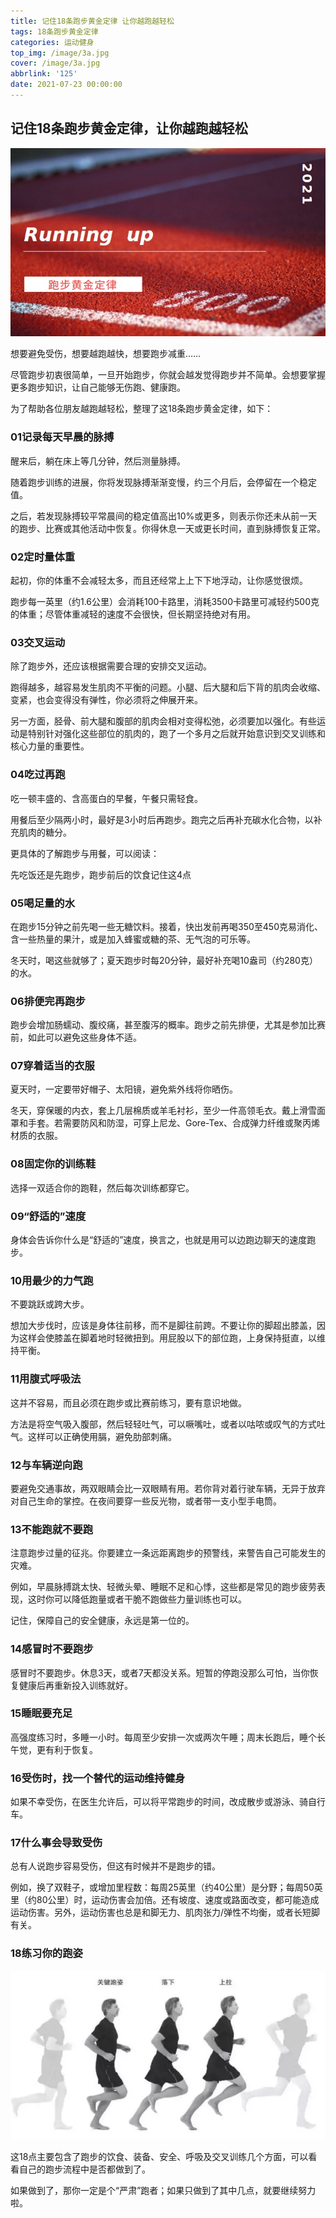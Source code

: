 ```yaml
---
title: 记住18条跑步黄金定律 让你越跑越轻松
tags: 18条跑步黄金定律
categories: 运动健身
top_img: /image/3a.jpg
cover: /image/3a.jpg
abbrlink: '125'
date: 2021-07-23 00:00:00
---
```


## 记住18条跑步黄金定律，让你越跑越轻松
![](/image/3b.jpg)


想要避免受伤，想要越跑越快，想要跑步减重……

尽管跑步初衷很简单，一旦开始跑步，你就会越发觉得跑步并不简单。会想要掌握更多跑步知识，让自己能够无伤跑、健康跑。

为了帮助各位朋友越跑越轻松，整理了这18条跑步黄金定律，如下：

### 01记录每天早晨的脉搏 

醒来后，躺在床上等几分钟，然后测量脉搏。

随着跑步训练的进展，你将发现脉搏渐渐变慢，约三个月后，会停留在一个稳定值。

之后，若发现脉搏较平常晨间的稳定值高出10%或更多，则表示你还未从前一天的跑步、比赛或其他活动中恢复。你得休息一天或更长时间，直到脉搏恢复正常。


### 02定时量体重

起初，你的体重不会减轻太多，而且还经常上上下下地浮动，让你感觉很烦。

跑步每一英里（约1.6公里）会消耗100卡路里，消耗3500卡路里可减轻约500克的体重；尽管体重减轻的速度不会很快，但长期坚持绝对有用。


### 03交叉运动

除了跑步外，还应该根据需要合理的安排交叉运动。

跑得越多，越容易发生肌肉不平衡的问题。小腿、后大腿和后下背的肌肉会收缩、变紧，也会变得没有弹性，你必须将之伸展开来。

另一方面，胫骨、前大腿和腹部的肌肉会相对变得松弛，必须要加以强化。有些运动是特别针对强化这些部位的肌肉的，跑了一个多月之后就开始意识到交叉训练和核心力量的重要性。


### 04吃过再跑

吃一顿丰盛的、含高蛋白的早餐，午餐只需轻食。

用餐后至少隔两小时，最好是3小时后再跑步。跑完之后再补充碳水化合物，以补充肌肉的糖分。

更具体的了解跑步与用餐，可以阅读：

先吃饭还是先跑步，跑步前后的饮食记住这4点


### 05喝足量的水

在跑步15分钟之前先喝一些无糖饮料。接着，快出发前再喝350至450克易消化、含一些热量的果汁，或是加入蜂蜜或糖的茶、无气泡的可乐等。

冬天时，喝这些就够了；夏天跑步时每20分钟，最好补充喝10盎司（约280克）的水。


### 06排便完再跑步

跑步会增加肠蠕动、腹绞痛，甚至腹泻的概率。跑步之前先排便，尤其是参加比赛前，如此可以避免这些身体不适。


### 07穿着适当的衣服

夏天时，一定要带好帽子、太阳镜，避免紫外线将你晒伤。

冬天，穿保暖的内衣，套上几层棉质或羊毛衬衫，至少一件高领毛衣。戴上滑雪面罩和手套。若需要防风和防湿，可穿上尼龙、Gore-Tex、合成弹力纤维或聚丙烯材质的衣服。


### 08固定你的训练鞋

选择一双适合你的跑鞋，然后每次训练都穿它。


### 09“舒适的”速度

身体会告诉你什么是“舒适的”速度，换言之，也就是用可以边跑边聊天的速度跑步。


### 10用最少的力气跑

不要跳跃或跨大步。

想加大步伐时，应该是身体往前移，而不是脚往前跨。不要让你的脚超出膝盖，因为这样会使膝盖在脚着地时轻微扭到。用屁股以下的部位跑，上身保持挺直，以维持平衡。


### 11用腹式呼吸法

这并不容易，而且必须在跑步或比赛前练习，要有意识地做。

方法是将空气吸入腹部，然后轻轻吐气，可以噘嘴吐，或者以咕哝或叹气的方式吐气。这样可以正确使用膈，避免肋部刺痛。


### 12与车辆逆向跑

要避免交通事故，两双眼睛会比一双眼睛有用。若你背对着行驶车辆，无异于放弃对自己生命的掌控。在夜间要穿一些反光物，或者带一支小型手电筒。


### 13不能跑就不要跑

注意跑步过量的征兆。你要建立一条远距离跑步的预警线，来警告自己可能发生的灾难。

例如，早晨脉搏跳太快、轻微头晕、睡眠不足和心悸，这些都是常见的跑步疲劳表现，这时你可以降低跑量或者干脆不跑做些力量训练也可以。

记住，保障自己的安全健康，永远是第一位的。


### 14感冒时不要跑步

感冒时不要跑步。休息3天，或者7天都没关系。短暂的停跑没那么可怕，当你恢复健康后再重新投入训练就好。


### 15睡眠要充足

高强度练习时，多睡一小时。每周至少安排一次或两次午睡；周末长跑后，睡个长午觉，更有利于恢复。


### 16受伤时，找一个替代的运动维持健身

如果不幸受伤，在医生允许后，可以将平常跑步的时间，改成散步或游泳、骑自行车。


### 17什么事会导致受伤

总有人说跑步容易受伤，但这有时候并不是跑步的错。

例如，换了双鞋子，或增加里程数：每周25英里（约40公里）是分野；每周50英里（约80公里）时，运动伤害会加倍。还有坡度、速度或路面改变，都可能造成运动伤害。另外，运动伤害也总是和脚无力、肌肉张力/弹性不均衡，或者长短脚有关。


### 18练习你的跑姿

![](/image/3e.jpg)


这18点主要包含了跑步的饮食、装备、安全、呼吸及交叉训练几个方面，可以看看自己的跑步流程中是否都做到了。

如果做到了，那你一定是个“严肃”跑者；如果只做到了其中几点，就要继续努力啦。





